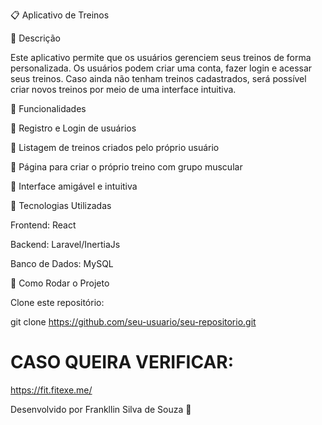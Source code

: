 📋 Aplicativo de Treinos

📌 Descrição

Este aplicativo permite que os usuários gerenciem seus treinos de forma personalizada. Os usuários podem criar uma conta, fazer login e acessar seus treinos. Caso ainda não tenham treinos cadastrados, será possível criar novos treinos por meio de uma interface intuitiva.

🚀 Funcionalidades

📌 Registro e Login de usuários

📌 Listagem de treinos criados pelo próprio usuário

📌 Página para criar o próprio treino com grupo muscular 

📌 Interface amigável e intuitiva

🔧 Tecnologias Utilizadas

Frontend: React 

Backend: Laravel/InertiaJs

Banco de Dados: MySQL 

📌 Como Rodar o Projeto

Clone este repositório:

git clone https://github.com/seu-usuario/seu-repositorio.git

# CASO QUEIRA VERIFICAR: 
https://fit.fitexe.me/

Desenvolvido por Frankllin Silva de Souza 🚀